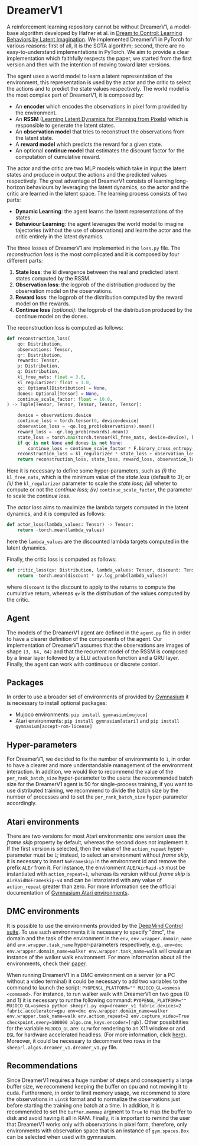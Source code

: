 # DreamerV1
A reinforcement learning repository cannot be without DreamerV1, a model-base algorithm developed by Hafner et al. in [Dream to Control: Learning Behaviors by Latent Imagination](https://doi.org/10.48550/arXiv.1912.01603). We implemented DreamerV1 in PyTorch for various reasons: first of all, it is the SOTA algorithm; second, there are no easy-to-understand implementations in PyTorch. We aim to provide a clear implementation which faithfully respects the paper, we started from the first version and then with the intention of moving toward later versions.

The agent uses a world model to learn a latent representation of the environment, this representation is used by the actor and the critic to select the actions and to predict the state values respectively. The world model is the most complex part of DreamerV1, it is composed by:

*  An **encoder** which encodes the observations in pixel form provided by the environment.
*  An **RSSM** ([Learning Latent Dynamics for Planning from Pixels](https://doi.org/10.48550/arXiv.1811.04551)) which is responsible to generate the latent states.
*  An **observation model** that tries to reconstruct the observations from the latent state.
*  A **reward model** which predicts the reward for a given state.
*  An optional **continue model** that estimates the discount factor for the computation of cumulative reward.

The actor and the critic are two MLP models which take in input the latent states and produce in output the actions and the predicted values respectively. The great advantage of DreamerV1 consists of learning long-horizon behaviours by leveraging the latent dynamics, so the actor and the critic are learned in the latent space. The learning process consists of two parts:

*  **Dynamic Learning**: the agent learns the latent representations of the states.
*  **Behaviour Learning**: the agent leverages the world model to imagine tajectories (without the use of observations) and learn the actor and the critic entirely in the latent dynamics.

The three losses of DreamerV1 are implemented in the `loss.py` file. The *reconstruction loss* is the most complicated and it is composed by four different parts:

1.  **State loss**: the kl divergence between the real and predicted latent states computed by the RSSM.
2.  **Observation loss**: the logprob of the distribution produced by the observation model on the observations.
3.  **Reward loss**: the logprob of the distribution computed by the reward model on the rewards.
4.  **Continue loss** *(optional)*: the logprob of the distribution produced by the continue model on the dones.

The reconstruction loss is computed as follows:
```python
def reconstruction_loss(
    qo: Distribution,
    observations: Tensor,
    qr: Distribution,
    rewards: Tensor,
    p: Distribution,
    q: Distribution,
    kl_free_nats: float = 3.0,
    kl_regularizer: float = 1.0,
    qc: Optional[Distribution] = None,
    dones: Optional[Tensor] = None,
    continue_scale_factor: float = 10.0,
) -> Tuple[Tensor, Tensor, Tensor, Tensor, Tensor]:

    device = observations.device
    continue_loss = torch.tensor(0, device=device)
    observation_loss = -qo.log_prob(observations).mean()
    reward_loss = -qr.log_prob(rewards).mean()
    state_loss = torch.max(torch.tensor(kl_free_nats, device=device), kl_divergence(p, q).mean())
    if qc is not None and dones is not None:
        continue_loss = continue_scale_factor * F.binary_cross_entropy(qc.probs, dones)
    reconstruction_loss = kl_regularizer * state_loss + observation_loss + reward_loss + continue_loss
    return reconstruction_loss, state_loss, reward_loss, observation_loss, continue_loss
```
Here it is necessary to define some hyper-parameters, such as *(i)* the `kl_free_nats`, which is the minimum value of the *state loss* (default to 3); or *(ii)* the `kl_regularizer` parameter to scale the *state loss*; *(iii)* wheter to compute or not the *continue loss*; *(iv)* `continue_scale_factor`, the parameter to scale the *continue loss*.

The *actor loss* aims to maximize the lambda targets computed in the latent dynamics, and it is computed as follows:
```python
def actor_loss(lambda_values: Tensor) -> Tensor:
    return -torch.mean(lambda_values)
```
here the `lambda_values` are the discounted lambda targets computed in the latent dynamics.

Finally, the critic loss is computed as follows:
```python
def critic_loss(qv: Distribution, lambda_values: Tensor, discount: Tensor) -> Tensor:
    return -torch.mean(discount * qv.log_prob(lambda_values))
```
where `discount` is the discount to apply to the returns to compute the cumulative return, whereas `qv` is the distribution of the values computed by the critic.

## Agent
The models of the DreamerV1 agent are defined in the `agent.py` file in order to have a clearer definition of the components of the agent. Our implementation of DreamerV1 assumes that the observations are images of shape `(3, 64, 64)` and that the recurrent model of the RSSM is composed by a linear layer followed by a ELU activation function and a GRU layer. Finally, the agent can work with continuous or discrete contorl.

## Packages
In order to use a broader set of environments of provided by [Gymnasium](https://gymnasium.farama.org/) it is necessary to install optional packages:

*  Mujoco environments: `pip install gymnasium[mujoco]`
*  Atari environments: `pip install gymnasium[atari]` and `pip install gymnasium[accept-rom-license]`

## Hyper-parameters
For DreamerV1, we decided to fix the number of environments to `1`, in order to have a clearer and more understandable management of the environment interaction. In addition, we would like to recommend the value of the `per_rank_batch_size` hyper-parameter to the users: the recommended batch size for the DreamerV1 agent is 50 for single-process training, if you want to use distributed training, we recommend to divide the batch size by the number of processes and to set the `per_rank_batch_size` hyper-parameter accordingly.

## Atari environments
There are two versions for most Atari environments: one version uses the *frame skip* property by default, whereas the second does not implement it. If the first version is selected, then the value of the `action_repeat` hyper-parameter must be `1`; instead, to select an environment without *frame skip*, it is necessary to insert `NoFrameskip` in the environment id and remove the prefix `ALE/` from it. For instance, the environment `ALE/AirRaid-v5` must be instantiated with `action_repeat=1`, whereas its version without *frame skip* is `AirRaidNoFrameskip-v4` and can be istanziated with any value of `action_repeat` greater than zero.
For more information see the official documentation of [Gymnasium Atari environments](https://gymnasium.farama.org/environments/atari/).

## DMC environments
It is possible to use the environments provided by the [DeepMind Control suite](https://www.deepmind.com/open-source/deepmind-control-suite). To use such environments it is necessary to specify "dmc", the domain and the task of the environment in the `env`, `env.wrapper.domain_name` and `env.wrapper.task_name` hyper-parameters respectively, e.g., `env=dmc env.wrapper.domain_name=walker env.wrapper.task_name=walk` will create an instance of the walker walk environment. For more information about all the environments, check their [paper](https://arxiv.org/abs/1801.00690).

When running DreamerV1 in a DMC environment on a server (or a PC without a video terminal) it could be necessary to add two variables to the command to launch the script: `PYOPENGL_PLATFORM="" MUJOCO_GL=osmesa <command>`. For instance, to run walker walk with DreamerV1 on two gpus (0 and 1) it is necessary to runthe following command: `PYOPENGL_PLATFORM="" MUJOCO_GL=osmesa python sheeprl.py exp=dreamer_v1 fabric.devices=2 fabric.accelerator=gpu env=dmc env.wrapper.domain_name=walker env.wrapper.task_name=walk env.action_repeat=2 env.capture_video=True checkpoint.every=100000 algo.cnn_keys.encoder=[rgb]`. 
Other possibitities for the variable `MUJOCO_GL` are: `GLFW` for rendering to an X11 window or and `EGL` for hardware accelerated headless. (For more information, click [here](https://mujoco.readthedocs.io/en/stable/programming/index.html#using-opengl)).
Moreover, it could be necessary to decomment two rows in the `sheeprl.algos.dreamer_v1.dreamer_v1.py` file.

## Recommendations
Since DreamerV1 requires a huge number of steps and consequently a large buffer size, we recommend keeping the buffer on cpu and not moving it to cuda. Furthermore, in order to limit memory usage, we recommend to store the observations in `uint8` format and to normalize the observations just before starting the training one batch at a time. In addition, it is recommended to set the `buffer.memmap` argment to `True` to map the buffer to disk and avoid having it all in RAM. Finally, it is important to remind the user that DreamerV1 works only with observations in pixel form, therefore, only environments with observation space that is an instance of `gym.spaces.Box` can be selected when used with gymnasium.